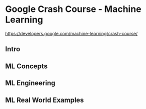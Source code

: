 
# Google Crash Course - Machine Learning

https://developers.google.com/machine-learning/crash-course/

## Intro


## ML Concepts

## ML Engineering

## ML Real World Examples


